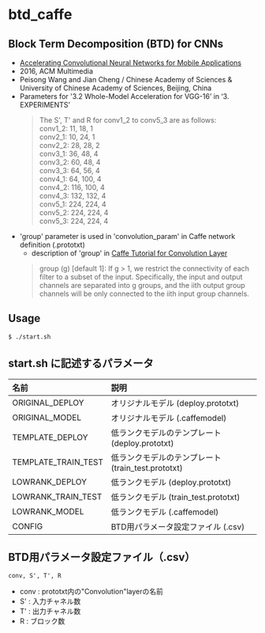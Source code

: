 # btd_caffe

## Block Term Decomposition (BTD) for CNNs
- [Accelerating Convolutional Neural Networks for Mobile Applications](http://dl.acm.org/citation.cfm?id=2967280)
- 2016, ACM Multimedia
- Peisong Wang and Jian Cheng / Chinese Academy of Sciences & University of Chinese Academy of Sciences, Beijing, China
- Parameters for '3.2 Whole-Model Acceleration for VGG-16’ in ‘3. EXPERIMENTS’
  >The S', T' and R for conv1_2 to conv5_3 are as follows:  
  >conv1_2: 11, 18, 1  
  >conv2_1: 10, 24, 1  
  >conv2_2: 28, 28, 2  
  >conv3_1: 36, 48, 4  
  >conv3_2: 60, 48, 4  
  >conv3_3: 64, 56, 4  
  >conv4_1: 64, 100, 4  
  >conv4_2: 116, 100, 4  
  >conv4_3: 132, 132, 4  
  >conv5_1: 224, 224, 4  
  >conv5_2: 224, 224, 4  
  >conv5_3: 224, 224, 4  
- 'group' parameter is used in 'convolution_param' in Caffe network definition (.prototxt)
  - description of 'group' in [Caffe Tutorial for Convolution Layer](http://caffe.berkeleyvision.org/tutorial/layers/convolution.html)
  >group (g) [default 1]: If g > 1, we restrict the connectivity of each filter to a subset of the input. Specifically, the input and output channels are separated into g groups, and the iith output group channels will be only connected to the iith input group channels.

## Usage
```sh
$ ./start.sh
```
## start.sh に記述するパラメータ
| 名前 | 説明 |
| :-- | :-- |
| ORIGINAL_DEPLOY | オリジナルモデル (deploy.prototxt)|
| ORIGINAL_MODEL | オリジナルモデル (.caffemodel) |
| TEMPLATE_DEPLOY | 低ランクモデルのテンプレート (deploy.prototxt) |
| TEMPLATE_TRAIN_TEST | 低ランクモデルのテンプレート (train_test.prototxt) |
| LOWRANK_DEPLOY | 低ランクモデル (deploy.prototxt) |
| LOWRANK_TRAIN_TEST | 低ランクモデル (train_test.prototxt) |
| LOWRANK_MODEL | 低ランクモデル (.caffemodel)|
| CONFIG | BTD用パラメータ設定ファイル (.csv)|

## BTD用パラメータ設定ファイル（.csv）
```
conv, S', T', R
```
- conv : prototxt内の"Convolution"layerの名前
- S' : 入力チャネル数
- T' : 出力チャネル数
- R  : ブロック数
